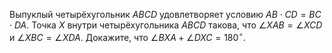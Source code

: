 Выпуклый четырёхугольник $ABCD$ удовлетворяет условию $AB \cdot CD = BC \cdot  DA.$ Точка $X$ внутри четырёхугольника $ABCD$ такова, что
$\angle{XAB} = \angle{XCD}$ и $\angle{XBC} = \angle{XDA}$. Докажите, что $\angle{BXA} + \angle{DXC} = 180^\circ$.